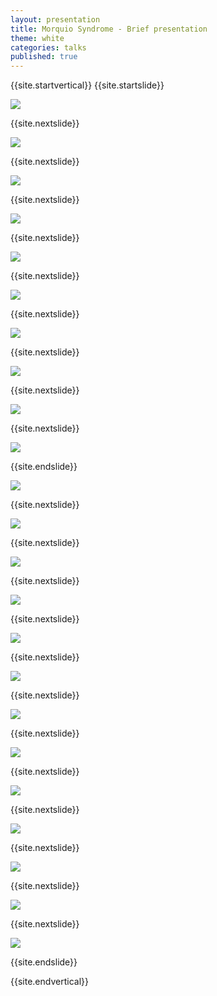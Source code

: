 ```yaml
---
layout: presentation
title: Morquio Syndrome - Brief presentation
theme: white
categories: talks
published: true
---
```


{{site.startvertical}}
{{site.startslide}}

<img src="{{site.baseurl}}/images/talks/MorquioSyndrome_Oct2015/Slide01.png"></img>

{{site.nextslide}}

<img src="{{site.baseurl}}/images/talks/MorquioSyndrome_Oct2015/Slide02.png"></img>

{{site.nextslide}}

<img src="{{site.baseurl}}/images/talks/MorquioSyndrome_Oct2015/Slide03.png"></img>

{{site.nextslide}}

<img src="{{site.baseurl}}/images/talks/MorquioSyndrome_Oct2015/Slide04.png"></img>

{{site.nextslide}}

<img src="{{site.baseurl}}/images/talks/MorquioSyndrome_Oct2015/Slide05.png"></img>

{{site.nextslide}}

<img src="{{site.baseurl}}/images/talks/MorquioSyndrome_Oct2015/Slide06.png"></img>

{{site.nextslide}}

<img src="{{site.baseurl}}/images/talks/MorquioSyndrome_Oct2015/Slide07.png"></img>

{{site.nextslide}}

<img src="{{site.baseurl}}/images/talks/MorquioSyndrome_Oct2015/Slide08.png"></img>

{{site.nextslide}}

<img src="{{site.baseurl}}/images/talks/MorquioSyndrome_Oct2015/Slide09.png"></img>

{{site.nextslide}}

<img src="{{site.baseurl}}/images/talks/MorquioSyndrome_Oct2015/Slide10.png"></img>

{{site.endslide}}

<img src="{{site.baseurl}}/images/talks/MorquioSyndrome_Oct2015/Slide11.png"></img>

{{site.nextslide}}

<img src="{{site.baseurl}}/images/talks/MorquioSyndrome_Oct2015/Slide12.png"></img>

{{site.nextslide}}

<img src="{{site.baseurl}}/images/talks/MorquioSyndrome_Oct2015/Slide13.png"></img>

{{site.nextslide}}

<img src="{{site.baseurl}}/images/talks/MorquioSyndrome_Oct2015/Slide14.png"></img>

{{site.nextslide}}

<img src="{{site.baseurl}}/images/talks/MorquioSyndrome_Oct2015/Slide15.png"></img>

{{site.nextslide}}

<img src="{{site.baseurl}}/images/talks/MorquioSyndrome_Oct2015/Slide15.png"></img>

{{site.nextslide}}

<img src="{{site.baseurl}}/images/talks/MorquioSyndrome_Oct2015/Slide16.png"></img>

{{site.nextslide}}

<img src="{{site.baseurl}}/images/talks/MorquioSyndrome_Oct2015/Slide17.png"></img>

{{site.nextslide}}

<img src="{{site.baseurl}}/images/talks/MorquioSyndrome_Oct2015/Slide18.png"></img>

{{site.nextslide}}

<img src="{{site.baseurl}}/images/talks/MorquioSyndrome_Oct2015/Slide19.png"></img>

{{site.nextslide}}

<img src="{{site.baseurl}}/images/talks/MorquioSyndrome_Oct2015/Slide20.png"></img>

{{site.nextslide}}

<img src="{{site.baseurl}}/images/talks/MorquioSyndrome_Oct2015/Slide21.png"></img>

{{site.nextslide}}

<img src="{{site.baseurl}}/images/talks/MorquioSyndrome_Oct2015/Slide22.png"></img>

{{site.endslide}}

{{site.endvertical}}
